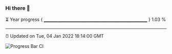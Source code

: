 ### Hi there 👋

⏳ Year progress { ▁▁▁▁▁▁▁▁▁▁▁▁▁▁▁▁▁▁▁▁▁▁▁▁▁▁▁▁▁▁ } 1.03 %

---

⏰ Updated on Tue, 04 Jan 2022 18:14:00 GMT

![Progress Bar CI](https://github.com/liununu/liununu/workflows/Progress%20Bar%20CI/badge.svg)
